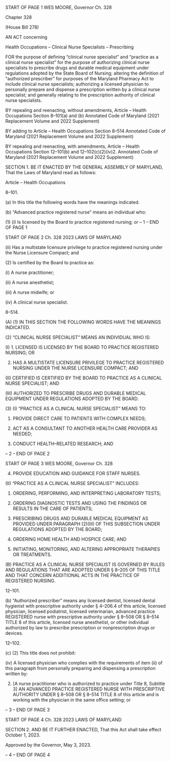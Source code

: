 START OF PAGE 1
WES MOORE, Governor Ch. 328

Chapter 328

(House Bill 278)

AN ACT concerning

Health Occupations – Clinical Nurse Specialists – Prescribing

FOR the purpose of defining “clinical nurse specialist” and “practice as a clinical nurse
specialist” for the purpose of authorizing clinical nurse specialists to prescribe drugs
and durable medical equipment under regulations adopted by the State Board of
Nursing; altering the definition of “authorized prescriber” for purposes of the
Maryland Pharmacy Act to include clinical nurse specialists; authorizing a licensed
physician to personally prepare and dispense a prescription written by a clinical
nurse specialist; and generally relating to the prescription authority of clinical nurse
specialists.

BY repealing and reenacting, without amendments,
Article – Health Occupations
Section 8–101(a) and (b)
Annotated Code of Maryland
(2021 Replacement Volume and 2022 Supplement)

BY adding to
Article – Health Occupations
Section 8–514
Annotated Code of Maryland
(2021 Replacement Volume and 2022 Supplement)

BY repealing and reenacting, with amendments,
Article – Health Occupations
Section 12–101(b) and 12–102(c)(2)(iv)2.
Annotated Code of Maryland
(2021 Replacement Volume and 2022 Supplement)

SECTION 1. BE IT ENACTED BY THE GENERAL ASSEMBLY OF MARYLAND,
That the Laws of Maryland read as follows:

Article – Health Occupations

8–101.

(a) In this title the following words have the meanings indicated.

(b) “Advanced practice registered nurse” means an individual who:

(1) (i) Is licensed by the Board to practice registered nursing; or
– 1 –
END OF PAGE 1

START OF PAGE 2
Ch. 328 2023 LAWS OF MARYLAND

(ii) Has a multistate licensure privilege to practice registered
nursing under the Nurse Licensure Compact; and

(2) Is certified by the Board to practice as:

(i) A nurse practitioner;

(ii) A nurse anesthetist;

(iii) A nurse midwife; or

(iv) A clinical nurse specialist.

8–514.

(A) (1) IN THIS SECTION THE FOLLOWING WORDS HAVE THE MEANINGS
INDICATED.

(2) “CLINICAL NURSE SPECIALIST” MEANS AN INDIVIDUAL WHO IS:

(I) 1. LICENSED IS LICENSED BY THE BOARD TO PRACTICE
REGISTERED NURSING; OR

2. HAS A MULTISTATE LICENSURE PRIVILEGE TO
PRACTICE REGISTERED NURSING UNDER THE NURSE LICENSURE COMPACT; AND

(II) CERTIFIED IS CERTIFIED BY THE BOARD TO PRACTICE AS A
CLINICAL NURSE SPECIALIST; AND

(III) AUTHORIZED TO PRESCRIBE DRUGS AND DURABLE
MEDICAL EQUIPMENT UNDER REGULATIONS ADOPTED BY THE BOARD.

(3) (I) “PRACTICE AS A CLINICAL NURSE SPECIALIST” MEANS TO:

1. PROVIDE DIRECT CARE TO PATIENTS WITH COMPLEX
NEEDS;

2. ACT AS A CONSULTANT TO ANOTHER HEALTH CARE
PROVIDER AS NEEDED;

3. CONDUCT HEALTH–RELATED RESEARCH; AND

– 2 –
END OF PAGE 2

START OF PAGE 3
WES MOORE, Governor Ch. 328

4. PROVIDE EDUCATION AND GUIDANCE FOR STAFF
NURSES.

(II) “PRACTICE AS A CLINICAL NURSE SPECIALIST” INCLUDES:

1. ORDERING, PERFORMING, AND INTERPRETING
LABORATORY TESTS;

2. ORDERING DIAGNOSTIC TESTS AND USING THE
FINDINGS OR RESULTS IN THE CARE OF PATIENTS;

3. PRESCRIBING DRUGS AND DURABLE MEDICAL
EQUIPMENT AS PROVIDED UNDER PARAGRAPH (2)(III) OF THIS SUBSECTION UNDER
REGULATIONS ADOPTED BY THE BOARD;

4. ORDERING HOME HEALTH AND HOSPICE CARE; AND

5. INITIATING, MONITORING, AND ALTERING
APPROPRIATE THERAPIES OR TREATMENTS.

(B) PRACTICE AS A CLINICAL NURSE SPECIALIST IS GOVERNED BY RULES
AND REGULATIONS THAT ARE ADOPTED UNDER § 8–205 OF THIS TITLE AND THAT
CONCERN ADDITIONAL ACTS IN THE PRACTICE OF REGISTERED NURSING.

12–101.

(b) “Authorized prescriber” means any licensed dentist, licensed dental hygienist
with prescriptive authority under § 4–206.4 of this article, licensed physician, licensed
podiatrist, licensed veterinarian, advanced practice REGISTERED nurse with prescriptive
authority under § 8–508 OR § 8–514 TITLE 8 of this article, licensed nurse anesthetist, or
other individual authorized by law to prescribe prescription or nonprescription drugs or
devices.

12–102.

(c) (2) This title does not prohibit:

(iv) A licensed physician who complies with the requirements of item
(ii) of this paragraph from personally preparing and dispensing a prescription written by:

2. [A nurse practitioner who is authorized to practice under
Title 8, Subtitle 3] AN ADVANCED PRACTICE REGISTERED NURSE WITH
PRESCRIPTIVE AUTHORITY UNDER § 8–508 OR § 8–514 TITLE 8 of this article and is
working with the physician in the same office setting; or

– 3 –
END OF PAGE 3

START OF PAGE 4
Ch. 328 2023 LAWS OF MARYLAND

SECTION 2. AND BE IT FURTHER ENACTED, That this Act shall take effect
October 1, 2023.

Approved by the Governor, May 3, 2023.

– 4 –
END OF PAGE 4